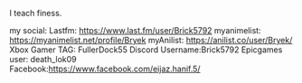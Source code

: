 I teach finess.

my social:
Lastfm: https://www.last.fm/user/Brick5792
myanimelist: https://myanimelist.net/profile/Bryek
myAnilist: https://anilist.co/user/Bryek/
Xbox Gamer TAG: FullerDock55
Discord Username:Brick5792
Epicgames user: death_lok09    
Facebook:https://www.facebook.com/eijaz.hanif.5/
